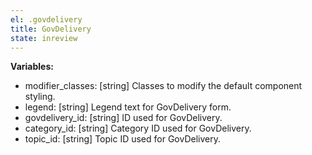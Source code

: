 ```yaml
---
el: .govdelivery
title: GovDelivery
state: inreview
---
```


__Variables:__
* modifier_classes: [string] Classes to modify the default component styling.
* legend: [string] Legend text for GovDelivery form.
* govdelivery_id: [string] ID used for GovDelivery.
* category_id: [string] Category ID used for GovDelivery.
* topic_id: [string] Topic ID used for GovDelivery.
